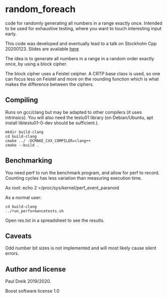 # random_foreach
code for randomly generating all numbers in a range exactly once. Intended to be used for exhaustive testing, where you want to touch interesting input early.

This code was developed and eventually lead to a
talk on Stockholm Cpp 20200123. Slides are available [here](https://www.pauldreik.se/talks/20200123_crypto/)

The idea is to generate all numbers in a range in a random order exactly once, by using a block cipher.

The block cipher uses a Feistel ceipher. A CRTP base class is used, so one can focus less on Feistel and more on the rounding function which is what makes the difference between the ciphers.

## Compiling
Runs on gcc/clang but may be adapted to other compilers (it uses intrinsics).
You will also need the testu01 library (on Debian/Ubuntu, apt install libtestu01-0-dev should be sufficient.).

    mkdir build-clang
    cd build-clang
    cmake ../ -DCMAKE_CXX_COMPILER=clang++
    cmake --build .

## Benchmarking
You need perf to run the benchmark program, and
allow for perf to record. Counting cycles has
less variation than measuring execution time.

As root:
    echo 2 >/proc/sys/kernel/perf_event_paranoid

As a normal user:

    cd build-clang
    ../run_performancetests.sh

Open res.txt in a spreadsheet to see the results.

## Caveats
Odd number bit sizes is not implemented and will most likely cause silent errors.

## Author and license
Paul Dreik 2019/2020.

Boost software license 1.0
